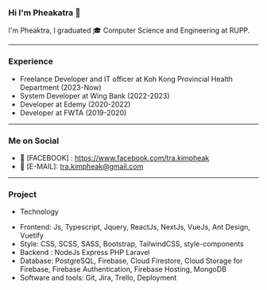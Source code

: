 ### Hi I'm Pheakatra  👋

I'm Pheaktra, I graduated :mortar_board: Computer Science and Engineering at RUPP.

__________________________________________________________________

### Experience 
* Freelance Developer and IT officer at Koh Kong Provincial Health Department (2023-Now)
* System Developer at Wing Bank (2022-2023)
* Developer at Edemy (2020-2022)
* Developer at FWTA (2019-2020)

__________________________________________________________________

### Me on Social
* :love_letter: [FACEBOOK] : https://www.facebook.com/tra.kimpheak
* :love_letter: [E-MAIL]:  tra.kimpheak@gmail.com 
__________________________________________________________________
### Project 

+ Technology
- Frontend: Js, Typescript, Jquery, ReactJs, NextJs, VueJs, Ant Design, Vuetify
- Style: CSS, SCSS, SASS, Bootstrap, TailwindCSS, style-components 
- Backend : NodeJs Express PHP Laravel
- Database: PostgreSQL, Firebase, Cloud Firestore, Cloud Storage for Firebase, Firebase Authentication, Firebase Hosting, MongoDB
- Software and tools: Git, Jira, Trello, Deployment
